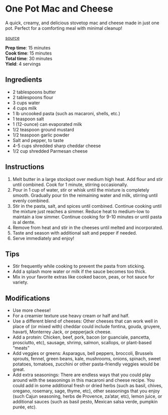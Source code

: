 # One Pot Mac and Cheese

A quick, creamy, and delicious stovetop mac and cheese made in just one pot. Perfect for a comforting meal with minimal cleanup!

[source](https://www.gimmesomeoven.com/best-stovetop-mac-cheese/)

**Prep time**: 15 minutes  
**Cook time**: 15 minutes  
**Total time**: 30 minutes  
**Yield**: 4 servings

## Ingredients

- 2 tablespoons butter
- 2 tablespoons flour
- 3 cups water
- 4 cups milk
- 1 lb uncooked pasta (such as macaroni, shells, etc.)
- 1 teaspoon salt
- 1 (12-ounce) can evaporated milk
- 1/2 teaspoon ground mustard
- 1/2 teaspoon garlic powder
- Salt and pepper, to taste
- 4-5 cups shredded sharp cheddar cheese
- 1/2 cup shredded Parmesan cheese

## Instructions

1. Melt butter in a large stockpot over medium high heat. Add flour and stir until combined. Cook for 1 minute, stirring occasionally. 
2. Pour in 1 cup of water, stir or whisk until the mixture is completely smooth. Gradually pour tin the reimaining water and milk, stirring until evenly combined.
3. Stir in the pasta, salt, and spices until combined. Continue cooking until the mixture just reaches a simmer. Reduce heat to medium-low to maintain a low simmer. Continue cooking for 9-10 minutes or until pasta is al dente.  
4. Remove from heat and stir in the cheeses until melted and incorporated.
5. Taste and season with additional salt and pepper if needed.
6. Serve immediately and enjoy!

## Tips

- Stir frequently while cooking to prevent the pasta from sticking.
- Add a splash more water or milk if the sauce becomes too thick.
- Mix in your favorite extras like cooked bacon, peas, or hot sauce for variety.

## Modifications

- Use more cheese! 
- For a creamier texture use heavy cream or half and half.
- Use a different blend of cheeses: Other cheeses that can work well in place of (or mixed with) cheddar could include fontina, gouda, gruyere, havarti, Monterrey Jack, or pepperjack cheese.
- Add a protein: Chicken, beef, pork, bacon (or guanciale, pancetta, prosciutto, etc), sausage, shrimp, salmon, scallops, or plant-based “meats”
- Add veggies or greens: Asparagus, bell peppers, broccoli, Brussels sprouts, fennel, green beans, kale, mushrooms, onions, spinach, sweet potatoes, tomatoes, zucchini or other pasta-friendly veggies would be great.
- Add extra seasonings: There are endless ways that you could play around with the seasonings in this macaroni and cheese recipe. You could add in some additional fresh or dried herbs (such as basil, chives, oregano, rosemary, sage, thyme, etc), other seasonings that you enjoy (such Cajun seasoning, herbs de Provence, za’atar, etc), lemon juice, or additional sauces (such as basil pesto, Mexican salsa verde, pumpkin purée, etc). 
